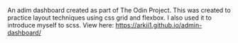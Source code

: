 An adim dashboard created as part of The Odin Project. This was created to practice layout techniques using css grid and flexbox. I also used it to introduce myself to scss. View here: https://arkii1.github.io/admin-dashboard/
